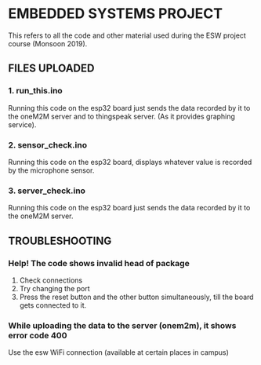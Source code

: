 
# EMBEDDED SYSTEMS PROJECT

This refers to all the code and other material used during the ESW project course (Monsoon 2019).

## FILES UPLOADED

### 1. run_this.ino

Running this code on the esp32 board just sends the data recorded by it to the oneM2M server and to thingspeak server. (As it provides graphing service).

### 2. sensor_check.ino

Running this code on the esp32 board, displays whatever value is recorded by the microphone sensor.

### 3. server_check.ino

Running this code on the esp32 board just sends the data recorded by it to the oneM2M server.

## TROUBLESHOOTING

### Help! The code shows invalid head of package

1. Check connections
2. Try changing the port
3. Press the reset button and the other button simultaneously, till the board gets connected to it.

### While uploading the data to the server (onem2m), it shows error code 400

Use the esw WiFi connection (available at certain places in campus)
